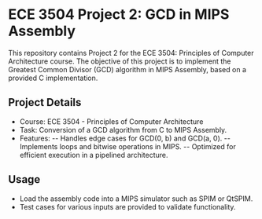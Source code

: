 # ECE 3504 Project 2: GCD in MIPS Assembly
This repository contains Project 2 for the ECE 3504: Principles of Computer Architecture course. The objective of this project is to implement the Greatest Common Divisor (GCD) algorithm in MIPS Assembly, based on a provided C implementation.

## Project Details
- Course: ECE 3504 - Principles of Computer Architecture
- Task: Conversion of a GCD algorithm from C to MIPS Assembly.
- Features:
-- Handles edge cases for GCD(0, b) and GCD(a, 0).
-- Implements loops and bitwise operations in MIPS.
-- Optimized for efficient execution in a pipelined architecture.
## Usage
- Load the assembly code into a MIPS simulator such as SPIM or QtSPIM.
- Test cases for various inputs are provided to validate functionality.
